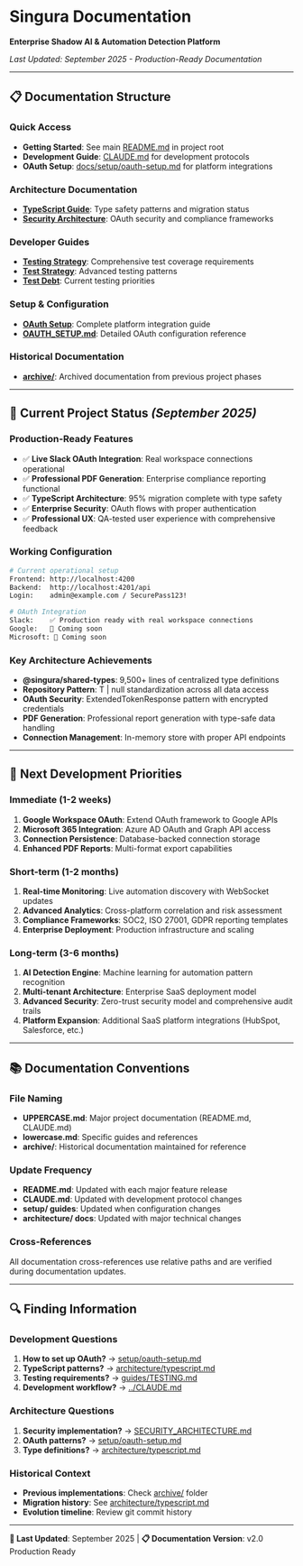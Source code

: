 # Singura Documentation
**Enterprise Shadow AI & Automation Detection Platform**

*Last Updated: September 2025 - Production-Ready Documentation*

---

## 📋 **Documentation Structure**

### **Quick Access**
- **Getting Started**: See main [README.md](../README.md) in project root
- **Development Guide**: [CLAUDE.md](../CLAUDE.md) for development protocols
- **OAuth Setup**: [docs/setup/oauth-setup.md](./setup/oauth-setup.md) for platform integrations

### **Architecture Documentation**
- **[TypeScript Guide](./architecture/typescript.md)**: Type safety patterns and migration status
- **[Security Architecture](./SECURITY_ARCHITECTURE.md)**: OAuth security and compliance frameworks

### **Developer Guides**
- **[Testing Strategy](./guides/TESTING.md)**: Comprehensive test coverage requirements
- **[Test Strategy](./guides/TEST_STRATEGY.md)**: Advanced testing patterns
- **[Test Debt](./guides/TEST_DEBT.md)**: Current testing priorities

### **Setup & Configuration**
- **[OAuth Setup](./setup/oauth-setup.md)**: Complete platform integration guide
- **[OAUTH_SETUP.md](./OAUTH_SETUP.md)**: Detailed OAuth configuration reference

### **Historical Documentation**
- **[archive/](./archive/)**: Archived documentation from previous project phases

---

## 🚀 **Current Project Status** *(September 2025)*

### **Production-Ready Features**
- ✅ **Live Slack OAuth Integration**: Real workspace connections operational
- ✅ **Professional PDF Generation**: Enterprise compliance reporting functional
- ✅ **TypeScript Architecture**: 95% migration complete with type safety
- ✅ **Enterprise Security**: OAuth flows with proper authentication
- ✅ **Professional UX**: QA-tested user experience with comprehensive feedback

### **Working Configuration**
```bash
# Current operational setup
Frontend: http://localhost:4200
Backend:  http://localhost:4201/api
Login:    admin@example.com / SecurePass123!

# OAuth Integration
Slack:    ✅ Production ready with real workspace connections
Google:   🔄 Coming soon
Microsoft: 🔄 Coming soon
```

### **Key Architecture Achievements**
- **@singura/shared-types**: 9,500+ lines of centralized type definitions
- **Repository Pattern**: T | null standardization across all data access
- **OAuth Security**: ExtendedTokenResponse pattern with encrypted credentials
- **PDF Generation**: Professional report generation with type-safe data handling
- **Connection Management**: In-memory store with proper API endpoints

---

## 🎯 **Next Development Priorities**

### **Immediate (1-2 weeks)**
1. **Google Workspace OAuth**: Extend OAuth framework to Google APIs
2. **Microsoft 365 Integration**: Azure AD OAuth and Graph API access
3. **Connection Persistence**: Database-backed connection storage
4. **Enhanced PDF Reports**: Multi-format export capabilities

### **Short-term (1-2 months)**
1. **Real-time Monitoring**: Live automation discovery with WebSocket updates
2. **Advanced Analytics**: Cross-platform correlation and risk assessment
3. **Compliance Frameworks**: SOC2, ISO 27001, GDPR reporting templates
4. **Enterprise Deployment**: Production infrastructure and scaling

### **Long-term (3-6 months)**
1. **AI Detection Engine**: Machine learning for automation pattern recognition
2. **Multi-tenant Architecture**: Enterprise SaaS deployment model
3. **Advanced Security**: Zero-trust security model and comprehensive audit trails
4. **Platform Expansion**: Additional SaaS platform integrations (HubSpot, Salesforce, etc.)

---

## 📚 **Documentation Conventions**

### **File Naming**
- **UPPERCASE.md**: Major project documentation (README.md, CLAUDE.md)
- **lowercase.md**: Specific guides and references
- **archive/**: Historical documentation maintained for reference

### **Update Frequency**
- **README.md**: Updated with each major feature release
- **CLAUDE.md**: Updated with development protocol changes
- **setup/ guides**: Updated when configuration changes
- **architecture/ docs**: Updated with major technical changes

### **Cross-References**
All documentation cross-references use relative paths and are verified during documentation updates.

---

## 🔍 **Finding Information**

### **Development Questions**
1. **How to set up OAuth?** → [setup/oauth-setup.md](./setup/oauth-setup.md)
2. **TypeScript patterns?** → [architecture/typescript.md](./architecture/typescript.md)
3. **Testing requirements?** → [guides/TESTING.md](./guides/TESTING.md)
4. **Development workflow?** → [../CLAUDE.md](../CLAUDE.md)

### **Architecture Questions**
1. **Security implementation?** → [SECURITY_ARCHITECTURE.md](./SECURITY_ARCHITECTURE.md)
2. **OAuth patterns?** → [setup/oauth-setup.md](./setup/oauth-setup.md)
3. **Type definitions?** → [architecture/typescript.md](./architecture/typescript.md)

### **Historical Context**
- **Previous implementations**: Check [archive/](./archive/) folder
- **Migration history**: See [architecture/typescript.md](./architecture/typescript.md)
- **Evolution timeline**: Review git commit history

---

**📄 Last Updated**: September 2025 | **📋 Documentation Version**: v2.0 Production Ready